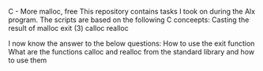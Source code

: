 C - More malloc, free
This repository contains tasks I took on during the Alx program. The scripts are based on the following C conceepts:
Casting the result of malloc
exit (3)
calloc
realloc

I now know the answer to the below questions:
How to use the exit function
What are the functions calloc and realloc from the standard library and how to use them

